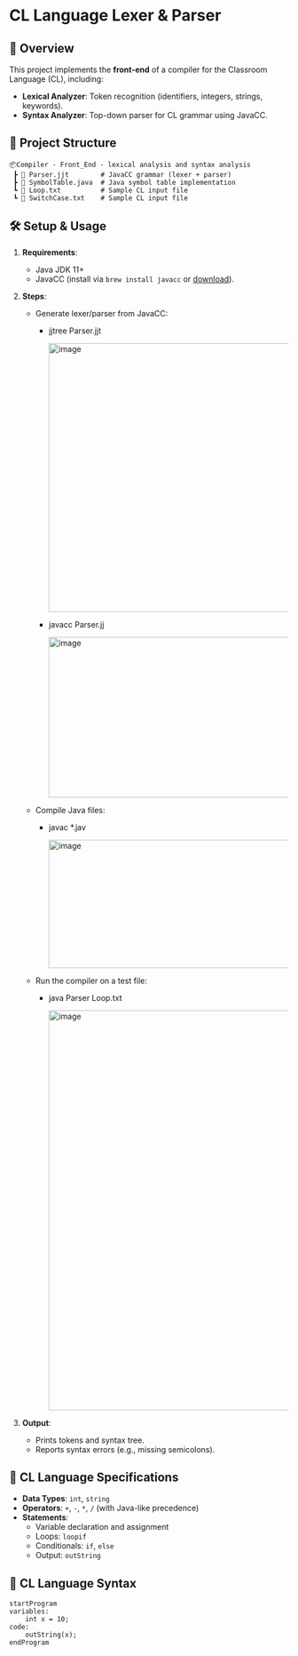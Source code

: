 #  **CL Language Lexer & Parser**  

## 📌 Overview  
This project implements the **front-end** of a compiler for the Classroom Language (CL), including:  
- **Lexical Analyzer**: Token recognition (identifiers, integers, strings, keywords).  
- **Syntax Analyzer**: Top-down parser for CL grammar using JavaCC.

## 📁 Project Structure

```plaintext
📦Compiler - Front_End - lexical analysis and syntax analysis
 ┣ 📜 Parser.jjt        # JavaCC grammar (lexer + parser)
 ┣ 📜 SymbolTable.java  # Java symbol table implementation
 ┗ 📜 Loop.txt          # Sample CL input file
 ┗ 📜 SwitchCase.txt    # Sample CL input file
```
  
## 🛠️ Setup & Usage  
1. **Requirements**:  
   - Java JDK 11+  
   - JavaCC (install via `brew install javacc` or [download](https://javacc.org/)).  

2. **Steps**:
   
   - Generate lexer/parser from JavaCC:
       - jjtree Parser.jjt
         
            <img width="975" height="484" alt="image" src="https://github.com/user-attachments/assets/ae33aa57-d168-4d1c-b0fb-ab001f303ab7" />

       - javacc Parser.jj
         
         <img width="946" height="289" alt="image" src="https://github.com/user-attachments/assets/291449a4-0d96-4def-834e-34549d6f9943" />

    - Compile Java files:
       - javac *.jav
         
         <img width="975" height="231" alt="image" src="https://github.com/user-attachments/assets/9d17f906-f812-4c49-8319-255f0df632ae" />
   
    -  Run the compiler on a test file:
       - java Parser Loop.txt
         
         <img width="923" height="720" alt="image" src="https://github.com/user-attachments/assets/78c99d1d-dd5e-4a0c-be86-632b76a2cc13" />


4. **Output**:  
   - Prints tokens and syntax tree. 
   - Reports syntax errors (e.g., missing semicolons).
  
 
## 🧾 CL Language Specifications

- **Data Types**: `int`, `string`
- **Operators**: `+`, `-`, `*`, `/` (with Java-like precedence)
- **Statements**:
  - Variable declaration and assignment
  - Loops: `loopif`
  - Conditionals: `if`, `else`
  - Output: `outString`


## 📜 CL Language Syntax
```
startProgram  
variables:  
    int x = 10;  
code:  
    outString(x);  
endProgram
```
